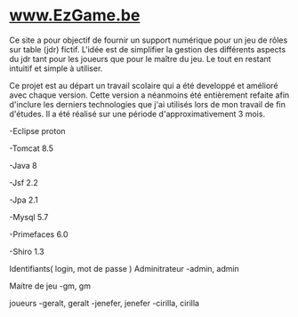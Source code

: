 # www.EzGame.be

  Ce site a pour objectif de fournir un support numérique pour un jeu de rôles sur table (jdr) fictif.
L'idée est de simplifier la gestion des différents aspects du jdr tant pour les joueurs que pour le maître du jeu.
Le tout en restant intuitif et simple à utiliser.

  Ce projet est au départ un travail scolaire qui a été developpé et amélioré avec chaque version.
Cette version a néanmoins été entièrement refaite afin d'inclure les derniers technologies que j'ai utilisés lors de mon travail de fin d'études. Il a été réalisé sur une période d'approximativement 3 mois.

-Eclipse proton

-Tomcat 8.5

-Java 8

-Jsf 2.2

-Jpa 2.1

-Mysql 5.7

-Primefaces 6.0

-Shiro 1.3

Identifiants( login, mot de passe )
Adminitrateur
-admin, admin

Maitre de jeu
-gm, gm

joueurs
-geralt, geralt
-jenefer, jenefer
-cirilla, cirilla
